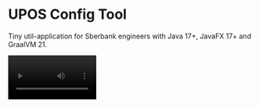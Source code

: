 # UPOS Config Tool

Tiny util-application for Sberbank engineers with Java 17+, JavaFX 17+ and GraalVM 21.

<video src='https://youtu.be/pmKebW8tYA8' width=180/>

## Description

The main purpose is to facilitate the work of Sberbank technical specialists working with the UPOS (universal software for POS terminals), which is installed in all models of Sberbank POS-terminals. The application allows to fine-tune the terminal configuration and perform all the necessary test and auxiliary operations.

## Documentation

A proper user's instruction you can find [here](https://github.com/pavelbelonosov/UPOS_Config_Tool/blob/249c2cc5892aadd2631383029218d79e00fe270c/web/guidePDF/%D0%98%D0%BD%D1%81%D1%82%D1%80%D1%83%D0%BA%D1%86%D0%B8%D1%8F%20UPOS%20Config-Tool.pdf).

## Quick guide to Gluon

GluonFX plugin is used to build a native image for Desktop platform. More information about Gluon Substrate Project you can find [here](https://docs.gluonhq.com/).

Run the application on JVM/HotSpot:
```bash
mvn gluonfx:run
```
Run the application and explore all scenarios to generate config files for the native image with:
```bash
mvn gluonfx:runagent
```
Build a native image using:
```bash
mvn gluonfx:build
```
Run the native image app:
```bash
mvn gluonfx:nativerun
```
## Testing and checkstyle

Run unit tests and see results in /target/site/jacoco/index.html
```bash
mvn test jacoco:report
```
Run checkstyle test and see results in /target/site/checkstyle.html
```bash
mvn jxr:jxr checkstyle:checkstyle
```
## Most recent version

UPOS Config Tool v.0.3

